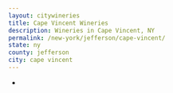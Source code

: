 ```yaml
---
layout: citywineries
title: Cape Vincent Wineries
description: Wineries in Cape Vincent, NY
permalink: /new-york/jefferson/cape-vincent/
state: ny
county: jefferson
city: cape vincent
---
```

-

